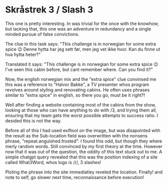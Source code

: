 # Skråstrek 3 / Slash 3

This one is pretty interesting. In was trivial for the once with the knowhow, but lacking that, this one was an
adventure in redundancy and a single minded pursue of false convictions.

The clue in this task says:
"This challenge is in norwegian for some extra spice 😉 Denne hytta har jeg sett før, men jeg vet ikke hvor. Kan du finne ut hva hytta heter?"

Translated it says:
"This challenge is in norwegian for some extra spice 😉 I've seen this cabin before, but cant remember where. Can you find it?"

Now, the english norwegian mix and the "extra spice" clue convinsed me this was a reference to "Halvor Bakke", a TV presenter
whos program revolves around styling and renovating cabins. He often uses phrases similar to "extra spice" in english,
so there you go, must be it right?!

Well after finding a website containing most of the cabins from the show, looking at those who can have anything to do with
/3, and trying them all, ensuring that my team gets the worst possible attempts to success ratio. I desided this is not the way.

Before all of this I had used exiftool on the image, but was disapointed with the result as the Sub-location field was
overwritten with the nonsens phrase, "repeat.anguished.frosted". I found this odd, but though they where merly random words.
Still convinced by my first theory at the time. However now that it was out of the question, the oddity of this text
stuck out to me. A simple chatgpt query revealed that this was the position indexing of a site called What3Word,
whos logo is ///, 3 slashes!

Ploting the phrase into the site immediatley reveled the location. Finally! and note to self, go slower next time,
reconnaissance before execution!


